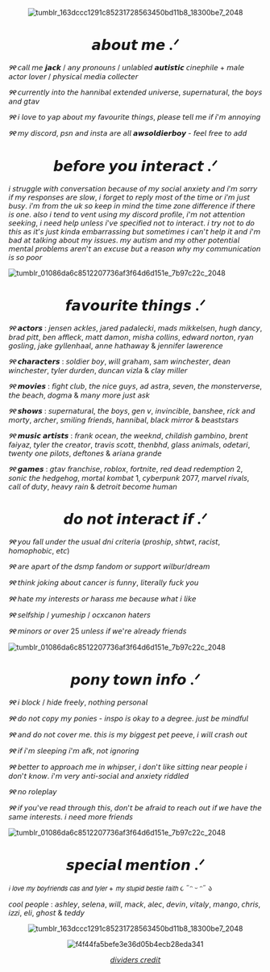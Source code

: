 <div align="center">
 
![tumblr_163dccc1291c85231728563450bd11b8_18300be7_2048](https://github.com/user-attachments/assets/8f226ee4-fe36-43ec-9de6-1761f809905b)
 
 # 𝙖𝙗𝙤𝙪𝙩 𝙢𝙚 .ᐟ
 
 </div>
 
***୨୧*** 𝘤𝘢𝘭𝘭 𝘮𝘦 𝙟𝙖𝙘𝙠 / 𝘢𝘯𝘺 𝘱𝘳𝘰𝘯𝘰𝘶𝘯𝘴 / 𝘶𝘯𝘭𝘢𝘣𝘭𝘦𝘥 𝙖𝙪𝙩𝙞𝙨𝙩𝙞𝙘 𝘤𝘪𝘯𝘦𝘱𝘩𝘪𝘭𝘦 + 𝘮𝘢𝘭𝘦 𝘢𝘤𝘵𝘰𝘳 𝘭𝘰𝘷𝘦𝘳 / 𝘱𝘩𝘺𝘴𝘪𝘤𝘢𝘭 𝘮𝘦𝘥𝘪𝘢 𝘤𝘰𝘭𝘭𝘦𝘤𝘵𝘦𝘳
 
 ***୨୧*** 𝘤𝘶𝘳𝘳𝘦𝘯𝘵𝘭𝘺 𝘪𝘯𝘵𝘰 𝘵𝘩𝘦 𝘩𝘢𝘯𝘯𝘪𝘣𝘢𝘭 𝘦𝘹𝘵𝘦𝘯𝘥𝘦𝘥 𝘶𝘯𝘪𝘷𝘦𝘳𝘴𝘦, 𝘴𝘶𝘱𝘦𝘳𝘯𝘢𝘵𝘶𝘳𝘢𝘭, 𝘵𝘩𝘦 𝘣𝘰𝘺𝘴 𝘢𝘯𝘥 𝘨𝘵𝘢𝘷
 
***୨୧*** 𝘪 𝘭𝘰𝘷𝘦 𝘵𝘰 𝘺𝘢𝘱 𝘢𝘣𝘰𝘶𝘵 𝘮𝘺 𝘧𝘢𝘷𝘰𝘶𝘳𝘪𝘵𝘦 𝘵𝘩𝘪𝘯𝘨𝘴, 𝘱𝘭𝘦𝘢𝘴𝘦 𝘵𝘦𝘭𝘭 𝘮𝘦 𝘪𝘧 𝘪'𝘮 𝘢𝘯𝘯𝘰𝘺𝘪𝘯𝘨
 
***୨୧*** 𝘮𝘺 𝘥𝘪𝘴𝘤𝘰𝘳𝘥, 𝘱𝘴𝘯 𝘢𝘯𝘥 𝘪𝘯𝘴𝘵𝘢 𝘢𝘳𝘦 𝘢𝘭𝘭 𝙖𝙬𝙨𝙤𝙡𝙙𝙞𝙚𝙧𝙗𝙤𝙮 - 𝘧𝘦𝘦𝘭 𝘧𝘳𝘦𝘦 𝘵𝘰 𝘢𝘥𝘥

<div align="center">
 
 # 𝙗𝙚𝙛𝙤𝙧𝙚 𝙮𝙤𝙪 𝙞𝙣𝙩𝙚𝙧𝙖𝙘𝙩 .ᐟ

  </div>
  
𝘪 𝘴𝘵𝘳𝘶𝘨𝘨𝘭𝘦 𝘸𝘪𝘵𝘩 𝘤𝘰𝘯𝘷𝘦𝘳𝘴𝘢𝘵𝘪𝘰𝘯 𝘣𝘦𝘤𝘢𝘶𝘴𝘦 𝘰𝘧 𝘮𝘺 𝘴𝘰𝘤𝘪𝘢𝘭 𝘢𝘯𝘹𝘪𝘦𝘵𝘺 𝘢𝘯𝘥 𝘪’𝘮 𝘴𝘰𝘳𝘳𝘺 𝘪𝘧 𝘮𝘺 𝘳𝘦𝘴𝘱𝘰𝘯𝘴𝘦𝘴 𝘢𝘳𝘦 𝘴𝘭𝘰𝘸, 𝘪 𝘧𝘰𝘳𝘨𝘦𝘵 𝘵𝘰 𝘳𝘦𝘱𝘭𝘺 𝘮𝘰𝘴𝘵 𝘰𝘧 𝘵𝘩𝘦 𝘵𝘪𝘮𝘦 𝘰𝘳 𝘪’𝘮 𝘫𝘶𝘴𝘵 𝘣𝘶𝘴𝘺. 𝘪’𝘮 𝘧𝘳𝘰𝘮 𝘵𝘩𝘦 𝘶𝘬 𝘴𝘰 𝘬𝘦𝘦𝘱 𝘪𝘯 𝘮𝘪𝘯𝘥 𝘵𝘩𝘦 𝘵𝘪𝘮𝘦 𝘻𝘰𝘯𝘦 𝘥𝘪𝘧𝘧𝘦𝘳𝘦𝘯𝘤𝘦 𝘪𝘧 𝘵𝘩𝘦𝘳𝘦 𝘪𝘴 𝘰𝘯𝘦. 𝘢𝘭𝘴𝘰 𝘪 𝘵𝘦𝘯𝘥 𝘵𝘰 𝘷𝘦𝘯𝘵 𝘶𝘴𝘪𝘯𝘨 𝘮𝘺 𝘥𝘪𝘴𝘤𝘰𝘳𝘥 𝘱𝘳𝘰𝘧𝘪𝘭𝘦, 𝘪'𝘮 𝘯𝘰𝘵 𝘢𝘵𝘵𝘦𝘯𝘵𝘪𝘰𝘯 𝘴𝘦𝘦𝘬𝘪𝘯𝘨, 𝘪 𝘯𝘦𝘦𝘥 𝘩𝘦𝘭𝘱 𝘶𝘯𝘭𝘦𝘴𝘴 𝘪'𝘷𝘦 𝘴𝘱𝘦𝘤𝘪𝘧𝘪𝘦𝘥 𝘯𝘰𝘵 𝘵𝘰 𝘪𝘯𝘵𝘦𝘳𝘢𝘤𝘵. 𝘪 𝘵𝘳𝘺 𝘯𝘰𝘵 𝘵𝘰 𝘥𝘰 𝘵𝘩𝘪𝘴 𝘢𝘴 𝘪𝘵'𝘴 𝘫𝘶𝘴𝘵 𝘬𝘪𝘯𝘥𝘢 𝘦𝘮𝘣𝘢𝘳𝘳𝘢𝘴𝘴𝘪𝘯𝘨 𝘣𝘶𝘵 𝘴𝘰𝘮𝘦𝘵𝘪𝘮𝘦𝘴 𝘪 𝘤𝘢𝘯'𝘵 𝘩𝘦𝘭𝘱 𝘪𝘵 𝘢𝘯𝘥 𝘪'𝘮 𝘣𝘢𝘥 𝘢𝘵 𝘵𝘢𝘭𝘬𝘪𝘯𝘨 𝘢𝘣𝘰𝘶𝘵 𝘮𝘺 𝘪𝘴𝘴𝘶𝘦𝘴. 𝘮𝘺 𝘢𝘶𝘵𝘪𝘴𝘮 𝘢𝘯𝘥 𝘮𝘺 𝘰𝘵𝘩𝘦𝘳 𝘱𝘰𝘵𝘦𝘯𝘵𝘪𝘢𝘭 𝘮𝘦𝘯𝘵𝘢𝘭 𝘱𝘳𝘰𝘣𝘭𝘦𝘮𝘴 𝘢𝘳𝘦𝘯'𝘵 𝘢𝘯 𝘦𝘹𝘤𝘶𝘴𝘦 𝘣𝘶𝘵 𝘢 𝘳𝘦𝘢𝘴𝘰𝘯 𝘸𝘩𝘺 𝘮𝘺 𝘤𝘰𝘮𝘮𝘶𝘯𝘪𝘤𝘢𝘵𝘪𝘰𝘯 𝘪𝘴 𝘴𝘰 𝘱𝘰𝘰𝘳 
 
 ![tumblr_01086da6c8512207736af3f64d6d151e_7b97c22c_2048](https://github.com/user-attachments/assets/ffb754d9-7f6a-4f83-8a17-13a99edd1d47)

 <div align="center">
  
 # 𝙛𝙖𝙫𝙤𝙪𝙧𝙞𝙩𝙚 𝙩𝙝𝙞𝙣𝙜𝙨  .ᐟ

 </div> 
 
***୨୧*** 𝙖𝙘𝙩𝙤𝙧𝙨 : 𝘫𝘦𝘯𝘴𝘦𝘯 𝘢𝘤𝘬𝘭𝘦𝘴, 𝘫𝘢𝘳𝘦𝘥 𝘱𝘢𝘥𝘢𝘭𝘦𝘤𝘬𝘪, 𝘮𝘢𝘥𝘴 𝘮𝘪𝘬𝘬𝘦𝘭𝘴𝘦𝘯, 𝘩𝘶𝘨𝘩 𝘥𝘢𝘯𝘤𝘺, 𝘣𝘳𝘢𝘥 𝘱𝘪𝘵𝘵, 𝘣𝘦𝘯 𝘢𝘧𝘧𝘭𝘦𝘤𝘬, 𝘮𝘢𝘵𝘵 𝘥𝘢𝘮𝘰𝘯, 𝘮𝘪𝘴𝘩𝘢 𝘤𝘰𝘭𝘭𝘪𝘯𝘴, 𝘦𝘥𝘸𝘢𝘳𝘥 𝘯𝘰𝘳𝘵𝘰𝘯, 𝘳𝘺𝘢𝘯 𝘨𝘰𝘴𝘭𝘪𝘯𝘨, 𝘫𝘢𝘬𝘦 𝘨𝘺𝘭𝘭𝘦𝘯𝘩𝘢𝘢𝘭, 𝘢𝘯𝘯𝘦 𝘩𝘢𝘵𝘩𝘢𝘸𝘢𝘺 & 𝘫𝘦𝘯𝘯𝘪𝘧𝘦𝘳 𝘭𝘢𝘸𝘦𝘳𝘦𝘯𝘤𝘦 

***୨୧*** 𝙘𝙝𝙖𝙧𝙖𝙘𝙩𝙚𝙧𝙨 : 𝘴𝘰𝘭𝘥𝘪𝘦𝘳 𝘣𝘰𝘺, 𝘸𝘪𝘭𝘭 𝘨𝘳𝘢𝘩𝘢𝘮, 𝘴𝘢𝘮 𝘸𝘪𝘯𝘤𝘩𝘦𝘴𝘵𝘦𝘳, 𝘥𝘦𝘢𝘯 𝘸𝘪𝘯𝘤𝘩𝘦𝘴𝘵𝘦𝘳, 𝘵𝘺𝘭𝘦𝘳 𝘥𝘶𝘳𝘥𝘦𝘯, 𝘥𝘶𝘯𝘤𝘢𝘯 𝘷𝘪𝘻𝘭𝘢 & 𝘤𝘭𝘢𝘺 𝘮𝘪𝘭𝘭𝘦𝘳   

***୨୧*** 𝙢𝙤𝙫𝙞𝙚𝙨 : 𝘧𝘪𝘨𝘩𝘵 𝘤𝘭𝘶𝘣, 𝘵𝘩𝘦 𝘯𝘪𝘤𝘦 𝘨𝘶𝘺𝘴, 𝘢𝘥 𝘢𝘴𝘵𝘳𝘢, 𝘴𝘦𝘷𝘦𝘯, 𝘵𝘩𝘦 𝘮𝘰𝘯𝘴𝘵𝘦𝘳𝘷𝘦𝘳𝘴𝘦, 𝘵𝘩𝘦 𝘣𝘦𝘢𝘤𝘩, 𝘥𝘰𝘨𝘮𝘢 & 𝘮𝘢𝘯𝘺 𝘮𝘰𝘳𝘦 𝘫𝘶𝘴𝘵 𝘢𝘴𝘬

***୨୧*** 𝙨𝙝𝙤𝙬𝙨 : 𝘴𝘶𝘱𝘦𝘳𝘯𝘢𝘵𝘶𝘳𝘢𝘭, 𝘵𝘩𝘦 𝘣𝘰𝘺𝘴, 𝘨𝘦𝘯 𝘷, 𝘪𝘯𝘷𝘪𝘯𝘤𝘪𝘣𝘭𝘦, 𝘣𝘢𝘯𝘴𝘩𝘦𝘦, 𝘳𝘪𝘤𝘬 𝘢𝘯𝘥 𝘮𝘰𝘳𝘵𝘺, 𝘢𝘳𝘤𝘩𝘦𝘳, 𝘴𝘮𝘪𝘭𝘪𝘯𝘨 𝘧𝘳𝘪𝘦𝘯𝘥𝘴, 𝘩𝘢𝘯𝘯𝘪𝘣𝘢𝘭, 𝘣𝘭𝘢𝘤𝘬 𝘮𝘪𝘳𝘳𝘰𝘳 & 𝘣𝘦𝘢𝘴𝘵𝘴𝘵𝘢𝘳𝘴 

***୨୧*** 𝙢𝙪𝙨𝙞𝙘 𝙖𝙧𝙩𝙞𝙨𝙩𝙨 : 𝘧𝘳𝘢𝘯𝘬 𝘰𝘤𝘦𝘢𝘯, 𝘵𝘩𝘦 𝘸𝘦𝘦𝘬𝘯𝘥, 𝘤𝘩𝘪𝘭𝘥𝘪𝘴𝘩 𝘨𝘢𝘮𝘣𝘪𝘯𝘰, 𝘣𝘳𝘦𝘯𝘵 𝘧𝘢𝘪𝘺𝘢𝘻, 𝘵𝘺𝘭𝘦𝘳 𝘵𝘩𝘦 𝘤𝘳𝘦𝘢𝘵𝘰𝘳, 𝘵𝘳𝘢𝘷𝘪𝘴 𝘴𝘤𝘰𝘵𝘵, 𝘵𝘩𝘦𝘯𝘣𝘩𝘥, 𝘨𝘭𝘢𝘴𝘴 𝘢𝘯𝘪𝘮𝘢𝘭𝘴, 𝘰𝘥𝘦𝘵𝘢𝘳𝘪, 𝘵𝘸𝘦𝘯𝘵𝘺 𝘰𝘯𝘦 𝘱𝘪𝘭𝘰𝘵𝘴, 𝘥𝘦𝘧𝘵𝘰𝘯𝘦𝘴 & 𝘢𝘳𝘪𝘢𝘯𝘢 𝘨𝘳𝘢𝘯𝘥𝘦 

***୨୧*** 𝙜𝙖𝙢𝙚𝙨 : 𝘨𝘵𝘢𝘷 𝘧𝘳𝘢𝘯𝘤𝘩𝘪𝘴𝘦, 𝘳𝘰𝘣𝘭𝘰𝘹, 𝘧𝘰𝘳𝘵𝘯𝘪𝘵𝘦, 𝘳𝘦𝘥 𝘥𝘦𝘢𝘥 𝘳𝘦𝘥𝘦𝘮𝘱𝘵𝘪𝘰𝘯 2, 𝘴𝘰𝘯𝘪𝘤 𝘵𝘩𝘦 𝘩𝘦𝘥𝘨𝘦𝘩𝘰𝘨, 𝘮𝘰𝘳𝘵𝘢𝘭 𝘬𝘰𝘮𝘣𝘢𝘵 1, 𝘤𝘺𝘣𝘦𝘳𝘱𝘶𝘯𝘬 2077, 𝘮𝘢𝘳𝘷𝘦𝘭 𝘳𝘪𝘷𝘢𝘭𝘴, 𝘤𝘢𝘭𝘭 𝘰𝘧 𝘥𝘶𝘵𝘺, 𝘩𝘦𝘢𝘷𝘺 𝘳𝘢𝘪𝘯 & 𝘥𝘦𝘵𝘳𝘰𝘪𝘵 𝘣𝘦𝘤𝘰𝘮𝘦 𝘩𝘶𝘮𝘢𝘯

<div align="center">
 
# 𝙙𝙤 𝙣𝙤𝙩 𝙞𝙣𝙩𝙚𝙧𝙖𝙘𝙩 𝙞𝙛 .ᐟ

 </div>
 
***୨୧*** 𝘺𝘰𝘶 𝘧𝘢𝘭𝘭 𝘶𝘯𝘥𝘦𝘳 𝘵𝘩𝘦 𝘶𝘴𝘶𝘢𝘭 𝘥𝘯𝘪 𝘤𝘳𝘪𝘵𝘦𝘳𝘪𝘢 (𝘱𝘳𝘰𝘴𝘩𝘪𝘱, 𝘴𝘩𝘵𝘸𝘵, 𝘳𝘢𝘤𝘪𝘴𝘵, 𝘩𝘰𝘮𝘰𝘱𝘩𝘰𝘣𝘪𝘤, 𝘦𝘵𝘤)
 
***୨୧*** 𝘢𝘳𝘦 𝘢𝘱𝘢𝘳𝘵 𝘰𝘧 𝘵𝘩𝘦 𝘥𝘴𝘮𝘱 𝘧𝘢𝘯𝘥𝘰𝘮 𝘰𝘳 𝘴𝘶𝘱𝘱𝘰𝘳𝘵 𝘸𝘪𝘭𝘣𝘶𝘳/𝘥𝘳𝘦𝘢𝘮

***୨୧*** 𝘵𝘩𝘪𝘯𝘬 𝘫𝘰𝘬𝘪𝘯𝘨 𝘢𝘣𝘰𝘶𝘵 𝘤𝘢𝘯𝘤𝘦𝘳 𝘪𝘴 𝘧𝘶𝘯𝘯𝘺, 𝘭𝘪𝘵𝘦𝘳𝘢𝘭𝘭𝘺 𝘧𝘶𝘤𝘬 𝘺𝘰𝘶

***୨୧*** 𝘩𝘢𝘵𝘦 𝘮𝘺 𝘪𝘯𝘵𝘦𝘳𝘦𝘴𝘵𝘴 𝘰𝘳 𝘩𝘢𝘳𝘢𝘴𝘴 𝘮𝘦 𝘣𝘦𝘤𝘢𝘶𝘴𝘦 𝘸𝘩𝘢𝘵 𝘪 𝘭𝘪𝘬𝘦

***୨୧*** 𝘴𝘦𝘭𝘧𝘴𝘩𝘪𝘱 / 𝘺𝘶𝘮𝘦𝘴𝘩𝘪𝘱 / 𝘰𝘤𝘹𝘤𝘢𝘯𝘰𝘯 𝘩𝘢𝘵𝘦𝘳𝘴

***୨୧*** 𝘮𝘪𝘯𝘰𝘳𝘴 𝘰𝘳 𝘰𝘷𝘦𝘳 25 𝘶𝘯𝘭𝘦𝘴𝘴 𝘪𝘧 𝘸𝘦'𝘳𝘦 𝘢𝘭𝘳𝘦𝘢𝘥𝘺 𝘧𝘳𝘪𝘦𝘯𝘥𝘴

![tumblr_01086da6c8512207736af3f64d6d151e_7b97c22c_2048](https://github.com/user-attachments/assets/ffb754d9-7f6a-4f83-8a17-13a99edd1d47)

<div align="center">
 
# 𝙥𝙤𝙣𝙮 𝙩𝙤𝙬𝙣 𝙞𝙣𝙛𝙤 .ᐟ

 </div>
 
 ***୨୧*** 𝘪 𝘣𝘭𝘰𝘤𝘬 / 𝘩𝘪𝘥𝘦 𝘧𝘳𝘦𝘦𝘭𝘺, 𝘯𝘰𝘵𝘩𝘪𝘯𝘨 𝘱𝘦𝘳𝘴𝘰𝘯𝘢𝘭  
 
 ***୨୧*** 𝘥𝘰 𝘯𝘰𝘵 𝘤𝘰𝘱𝘺 𝘮𝘺 𝘱𝘰𝘯𝘪𝘦𝘴 - 𝘪𝘯𝘴𝘱𝘰 𝘪𝘴 𝘰𝘬𝘢𝘺 𝘵𝘰 𝘢 𝘥𝘦𝘨𝘳𝘦𝘦. 𝘫𝘶𝘴𝘵 𝘣𝘦 𝘮𝘪𝘯𝘥𝘧𝘶𝘭 
 
***୨୧***  𝘢𝘯𝘥 𝘥𝘰 𝘯𝘰𝘵 𝘤𝘰𝘷𝘦𝘳 𝘮𝘦. 𝘵𝘩𝘪𝘴 𝘪𝘴 𝘮𝘺 𝘣𝘪𝘨𝘨𝘦𝘴𝘵 𝘱𝘦𝘵 𝘱𝘦𝘦𝘷𝘦, 𝘪 𝘸𝘪𝘭𝘭 𝘤𝘳𝘢𝘴𝘩 𝘰𝘶𝘵 
 
***୨୧***  𝘪𝘧 𝘪'𝘮 𝘴𝘭𝘦𝘦𝘱𝘪𝘯𝘨 𝘪'𝘮 𝘢𝘧𝘬, 𝘯𝘰𝘵 𝘪𝘨𝘯𝘰𝘳𝘪𝘯𝘨  
 
***୨୧*** 𝘣𝘦𝘵𝘵𝘦𝘳 𝘵𝘰 𝘢𝘱𝘱𝘳𝘰𝘢𝘤𝘩 𝘮𝘦 𝘪𝘯 𝘸𝘩𝘪𝘱𝘴𝘦𝘳, 𝘪 𝘥𝘰𝘯'𝘵 𝘭𝘪𝘬𝘦 𝘴𝘪𝘵𝘵𝘪𝘯𝘨 𝘯𝘦𝘢𝘳 𝘱𝘦𝘰𝘱𝘭𝘦 𝘪 𝘥𝘰𝘯'𝘵 𝘬𝘯𝘰𝘸. 𝘪'𝘮 𝘷𝘦𝘳𝘺 𝘢𝘯𝘵𝘪-𝘴𝘰𝘤𝘪𝘢𝘭 𝘢𝘯𝘥 𝘢𝘯𝘹𝘪𝘦𝘵𝘺 𝘳𝘪𝘥𝘥𝘭𝘦𝘥
 
***୨୧***  𝘯𝘰 𝘳𝘰𝘭𝘦𝘱𝘭𝘢𝘺

***୨୧*** 𝘪𝘧 𝘺𝘰𝘶'𝘷𝘦 𝘳𝘦𝘢𝘥 𝘵𝘩𝘳𝘰𝘶𝘨𝘩 𝘵𝘩𝘪𝘴, 𝘥𝘰𝘯'𝘵 𝘣𝘦 𝘢𝘧𝘳𝘢𝘪𝘥 𝘵𝘰 𝘳𝘦𝘢𝘤𝘩 𝘰𝘶𝘵 𝘪𝘧 𝘸𝘦 𝘩𝘢𝘷𝘦 𝘵𝘩𝘦 𝘴𝘢𝘮𝘦 𝘪𝘯𝘵𝘦𝘳𝘦𝘴𝘵𝘴. 𝘪 𝘯𝘦𝘦𝘥 𝘮𝘰𝘳𝘦 𝘧𝘳𝘪𝘦𝘯𝘥𝘴

![tumblr_01086da6c8512207736af3f64d6d151e_7b97c22c_2048](https://github.com/user-attachments/assets/ffb754d9-7f6a-4f83-8a17-13a99edd1d47)

<div align="center">
 
 # 𝙨𝙥𝙚𝙘𝙞𝙖𝙡 𝙢𝙚𝙣𝙩𝙞𝙤𝙣 .ᐟ

  </div>
  
𝘪 𝘭𝘰𝘷𝘦 𝘮𝘺 𝘣𝘰𝘺𝘧𝘳𝘪𝘦𝘯𝘥𝘴 𝘤𝘢𝘴 𝘢𝘯𝘥 𝘵𝘺𝘭𝘦𝘳 + 𝘮𝘺 𝘴𝘵𝘶𝘱𝘪𝘥 𝘣𝘦𝘴𝘵𝘪𝘦 𝘧𝘢𝘪𝘵𝘩 ૮ ˶ᵔ ᵕ ᵔ˶ ა 

𝘤𝘰𝘰𝘭 𝘱𝘦𝘰𝘱𝘭𝘦 : 𝘢𝘴𝘩𝘭𝘦𝘺, 𝘴𝘦𝘭𝘦𝘯𝘢, 𝘸𝘪𝘭𝘭, 𝘮𝘢𝘤𝘬, 𝘢𝘭𝘦𝘤, 𝘥𝘦𝘷𝘪𝘯, 𝘷𝘪𝘵𝘢𝘭𝘺, 𝘮𝘢𝘯𝘨𝘰, 𝘤𝘩𝘳𝘪𝘴, 𝘪𝘻𝘻𝘪, 𝘦𝘭𝘪, 𝘨𝘩𝘰𝘴𝘵 & 𝘵𝘦𝘥𝘥𝘺

<div align="center">
 
![tumblr_163dccc1291c85231728563450bd11b8_18300be7_2048](https://github.com/user-attachments/assets/8f226ee4-fe36-43ec-9de6-1761f809905b)


![f4f44fa5befe3e36d05b4ecb28eda341](https://github.com/user-attachments/assets/9cdeacb8-5825-4453-b078-ed6614bcf0a9)


[𝘥𝘪𝘷𝘪𝘥𝘦𝘳𝘴 𝘤𝘳𝘦𝘥𝘪𝘵](https://www.tumblr.com/v6que/741222564978966528?source=share)

</div>
